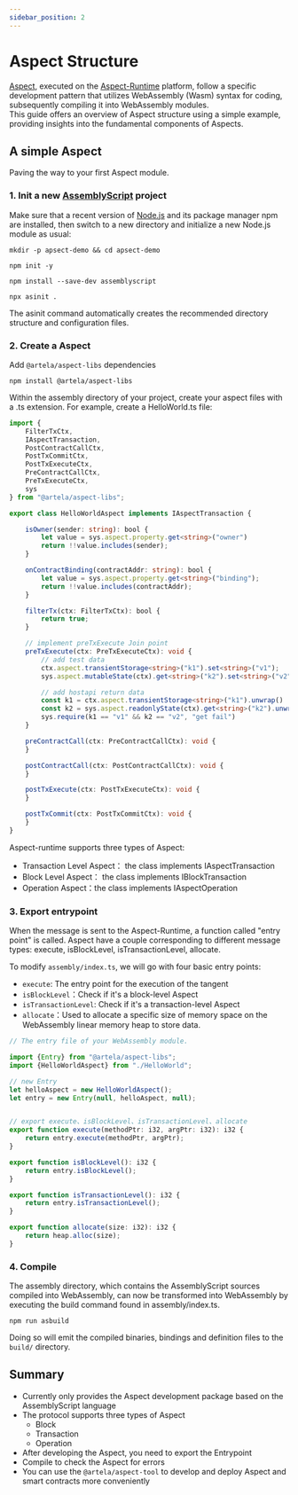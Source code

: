 ```yaml
---
sidebar_position: 2
---
```


# Aspect Structure

[Aspect](/develop/core-concepts/aspect), executed on the [Aspect-Runtime](/develop/core-concepts/aspect-runtime)
platform, follow a specific development pattern that utilizes WebAssembly (Wasm) syntax for coding, subsequently
compiling it into WebAssembly modules.  
This guide offers an overview of Aspect structure using a simple example, providing insights into the fundamental
components of Aspects.

## A simple Aspect

Paving the way to your first Aspect module.

### 1. Init a new [AssemblyScript](https://assemblyscript.bootcss.com/getting-started.html#setting-up-a-new-project) project

Make sure that a recent version of [Node.js](https://nodejs.org/en) and its package manager npm are installed, then
switch to a new directory and initialize a new Node.js module as usual:

```shell
mkdir -p apsect-demo && cd apsect-demo

npm init -y

npm install --save-dev assemblyscript

npx asinit .
```

The asinit command automatically creates the recommended directory structure and configuration files.

### 2. Create a Aspect

Add `@artela/aspect-libs` dependencies

```shell
npm install @artela/aspect-libs 
```

Within the assembly directory of your project, create your aspect files with a .ts extension.
For example, create a HelloWorld.ts file:

```typescript
import {
    FilterTxCtx,
    IAspectTransaction,
    PostContractCallCtx,
    PostTxCommitCtx,
    PostTxExecuteCtx,
    PreContractCallCtx,
    PreTxExecuteCtx,
    sys
} from "@artela/aspect-libs";

export class HelloWorldAspect implements IAspectTransaction {

    isOwner(sender: string): bool {
        let value = sys.aspect.property.get<string>("owner")
        return !!value.includes(sender);
    }

    onContractBinding(contractAddr: string): bool {
        let value = sys.aspect.property.get<string>("binding");
        return !!value.includes(contractAddr);
    }

    filterTx(ctx: FilterTxCtx): bool {
        return true;
    }

    // implement preTxExecute Join point
    preTxExecute(ctx: PreTxExecuteCtx): void {
        // add test data
        ctx.aspect.transientStorage<string>("k1").set<string>("v1");
        sys.aspect.mutableState(ctx).get<string>("k2").set<string>("v2")

        // add hostapi return data
        const k1 = ctx.aspect.transientStorage<string>("k1").unwrap()
        const k2 = sys.aspect.readonlyState(ctx).get<string>("k2").unwrap();
        sys.require(k1 == "v1" && k2 == "v2", "get fail")
    }

    preContractCall(ctx: PreContractCallCtx): void {
    }

    postContractCall(ctx: PostContractCallCtx): void {
    }

    postTxExecute(ctx: PostTxExecuteCtx): void {
    }

    postTxCommit(ctx: PostTxCommitCtx): void {
    }
}
```

Aspect-runtime supports three types of Aspect:

* Transaction Level Aspect： the class implements IAspectTransaction
* Block Level Aspect： the class implements IBlockTransaction
* Operation Aspect：the class implements IAspectOperation

### 3. Export entrypoint

When the message is sent to the Aspect-Runtime, a function called "entry point" is called. Aspect have a couple corresponding to different message types: execute,
isBlockLevel, isTransactionLevel, allocate.

To modify `assembly/index.ts`, we will go with four basic entry points:

* `execute`: The entry point for the execution of the tangent
* `isBlockLevel`：Check if it's a block-level Aspect
* `isTransactionLevel`: Check if it's a transaction-level Aspect
* `allocate`：Used to allocate a specific size of memory space on the WebAssembly linear memory heap to store data.

```typescript
// The entry file of your WebAssembly module.

import {Entry} from "@artela/aspect-libs";
import {HelloWorldAspect} from "./HelloWorld";

// new Entry
let helloAspect = new HelloWorldAspect();
let entry = new Entry(null, helloAspect, null);


// export execute、isBlockLevel、isTransactionLevel、allocate 
export function execute(methodPtr: i32, argPtr: i32): i32 {
    return entry.execute(methodPtr, argPtr);
}

export function isBlockLevel(): i32 {
    return entry.isBlockLevel();
}

export function isTransactionLevel(): i32 {
    return entry.isTransactionLevel();
}

export function allocate(size: i32): i32 {
    return heap.alloc(size);
}
```

### 4. Compile

The assembly directory, which contains the AssemblyScript sources compiled into WebAssembly, can now be transformed into
WebAssembly by executing the build command found in assembly/index.ts.

```shell
npm run asbuild
```

Doing so will emit the compiled binaries, bindings and definition files to the `build/` directory.

## Summary

* Currently only provides the Aspect development package based on the AssemblyScript language
* The protocol supports three types of Aspect
    * Block
    * Transaction
    * Operation
* After developing the Aspect, you need to export the Entrypoint
* Compile to check the Aspect for errors
* You can use the `@artela/aspect-tool` to develop and deploy Aspect and smart contracts more conveniently


